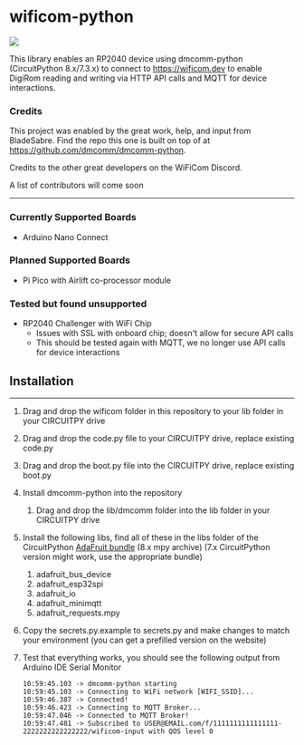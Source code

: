 # wificom-python

[![](https://dcbadge.vercel.app/api/server/yJ4Ub64zrP)](https://discord.gg/yJ4Ub64zrP)

This library enables an RP2040 device using dmcomm-python (CircuitPython 8.x/7.3.x) to connect to https://wificom.dev to enable DigiRom reading and writing via HTTP API calls and MQTT for device interactions.

### Credits

This project was enabled by the great work, help, and input from BladeSabre.  Find the repo this one is built on top of at https://github.com/dmcomm/dmcomm-python.

Credits to the other great developers on the WiFiCom Discord.

A list of contributors will come soon

<hr/>

### Currently Supported Boards
- Arduino Nano Connect

### Planned Supported Boards
- Pi Pico with Airlift co-processor module

### Tested but found unsupported
- RP2040 Challenger with WiFi Chip
    - Issues with SSL with onboard chip; doesn't allow for secure API calls
    - This should be tested again with MQTT, we no longer use API calls for device interactions

## Installation
<hr/>

1. Drag and drop the wificom folder in this repository to your lib folder in your CIRCUITPY drive
1. Drag and drop the code.py file to your CIRCUITPY drive, replace existing code.py
1. Drag and drop the boot.py file into the CIRCUITPY drive, replace existing boot.py
1. Install dmcomm-python into the repository
    1. Drag and drop the lib/dmcomm folder into the lib folder in your CIRCUITPY drive
1. Install the following libs, find all of these in the libs folder of the CircuitPython [AdaFruit bundle](https://github.com/adafruit/Adafruit_CircuitPython_Bundle/releases) (8.x mpy archive) (7.x CircuitPython version might work, use the appropriate bundle)
   1. adafruit_bus_device
   1. adafruit_esp32spi
   1. adafruit_io
   1. adafruit_minimqtt
   1. adafruit_requests.mpy

1. Copy the secrets.py.example to secrets.py and make changes to match your environment (you can get a prefilled version on the website)
1. Test that everything works, you should see the following output from Arduino IDE Serial Monitor
    ```
    10:59:45.103 -> dmcomm-python starting
    10:59:45.103 -> Connecting to WiFi network [WIFI_SSID]...
    10:59:46.387 -> Connected!
    10:59:46.423 -> Connecting to MQTT Broker...
    10:59:47.046 -> Connected to MQTT Broker! 
    10:59:47.481 -> Subscribed to USER@EMAIL.com/f/1111111111111111-2222222222222222/wificom-input with QOS level 0
    ```